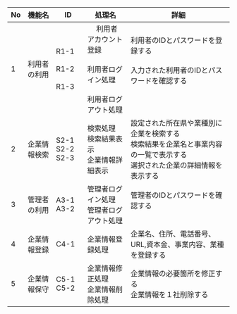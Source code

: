 | No | 機能名 | ID | 処理名 | 詳細 |
| -- | -- | -- | -- | -- |
| 1 | 利用者の利用 | R1-1　　<br><br>R1-2<br><br>R1-3 |　 利用者アカウント登録<br><br>利用者ログイン処理<br><br>利用者ログアウト処理 | 利用者のIDとパスワードを登録する<br><br>入力された利用者のIDとパスワードを確認する<br><br><br> |
| 2 | 企業情報検索 | S2-1<br>S2-2<br>S2-3 | 検索処理<br>検索結果表示<br>企業情報詳細表示|設定された所在県や業種別に企業を検索する<br>検索結果を企業名と事業内容の一覧で表示する<br>選択された企業の詳細情報を表示する |
| 3 | 管理者の利用 | A3-1<br>A3-2 |管理者ログイン処理<br>管理者ログアウト処理|管理者のIDとパスワードを確認する<br><br> |
| 4 | 企業情報登録 | C4-1 |企業情報登録処理 |企業名、住所、電話番号、URL,資本金、事業内容、業種を登録する |
| 5 | 企業情報保守 | C5-1<br>C5-2 |企業情報修正処理<br>企業情報削除処理 | 企業情報の必要箇所を修正する<br>企業情報を１社削除する|

